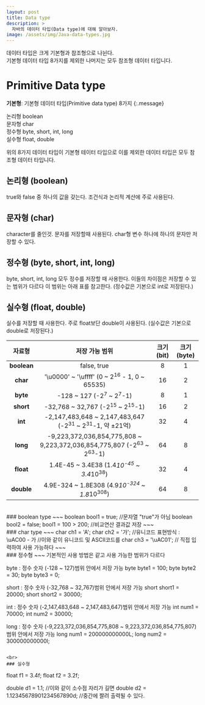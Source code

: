 ```yaml
---
layout: post
title: Data type
description: >
  자바의 데이터 타입(Data type)에 대해 알아보자.
image: /assets/img/Java-data-types.jpg
---
```


데이터 타입은 크게 기본형과 참조형으로 나뉜다.<br>
기본형 데이터 타입 8가지를 제외한 나머지는 모두 참조형 데이터 타입니다.

# Primitive Data type
**기본형**: 기본형 데이터 타입(Primitive data type) 8가지
{:.message}


논리형 boolean<br>
문자형 char<br>
정수형 byte, short, int, long<br>
실수형 float, double<br>

위의 8가지 데이터 타입이 기본형 테이터 타입으로 
이를 제외한 데이터 타입은 모두 참조형 데이터 타입니다.


## 논리형 (boolean)
true와 false 중 하나의 값을 갖는다.
조건식과 논리적 계산에 주로 사용된다.

## 문자형 (char)
character를 줄인것. 문자를 저장할때 사용된다. 
char형 변수 하나에 하나의 문자만 저장할 수 있다.

## 정수형 (byte, short, int, long)
byte, short, int, long 모두 정수를 저장할 때 사용한다.
이들의 차이점은 저장할 수 있는 범위가 다르다
이 범위는 아래 표를 참고한다.
(정수값은 기본으로 int로 저장된다.)

## 실수형 (float, double)
실수를 저장할 때 사용한다.
주로 float보단 double이 사용된다.
(실수값은 기본으로 double로 저장된다.)


| 자료형 |   저장 가능 범위   | 크기(bit) | 크기(byte) |
|:--------:|:--------:|:--------:|:--------:|
|**boolean** | false, true | 8 | 1 |
|**char** | '\u0000' ~ '\uffff' (0 ~ 2<sup>16</sup> - 1, 0 ~ 65535) | 16 | 2 |
|**byte**  | -128 ~ 127 (-2<sup>7</sup> ~ 2<sup>7</sup>-1) | 8 | 1 |
|**short** | -32,768 ~ 32,767 (-2<sup>15</sup> ~ 2<sup>15</sup>-1) | 16 | 2 |
|**int** | -2,147,483,648 ~ 2,147,483,647 (-2<sup>31</sup> ~ 2<sup>31</sup>-1, 약 ±21억) | 32 | 4
|**long** | -9,223,372,036,854,775,808 ~ 9,223,372,036,854,775,807 (-2<sup>63</sup> ~ 2<sup>63</sup>-1) |64 |8 |
|**float** | 1.4E-45 ~ 3.4E38 (1.4*10<sup>-45</sup> ~ 3.4*10<sup>38</sup>) | 32 | 4 |
|**double** | 4.9E-324 ~ 1.8E308 (4.9*10<sup>-324</sup> ~ 1.8*10<sup>308</sup>) | 64 | 8 |





<br>
### boolean type
~~~
boolean bool1 = true;      //문자열 "true"가 아님
boolean bool2 = false;
bool1 = 100 > 200;         //비교연산 결과값 저장
~~~
<br>
### char type
~~~
char ch1 = 'A';
char ch2 = '가';
//유니코드 표현방식 : \uAC00 - 가       //이와 같이 유니코드 및 ASCII코드를
char ch3 = '\uAC01';                  //  직접 입력하여 사용 가능하다
~~~

<br>
### 정수형
~~~
  기본적인 사용 방법은 같고 사용 가능한 범위가 다르다

byte : 정수 숫자 (-128 ~ 127)범위 안에서 저장 가능
byte byte1 = 100;
byte byte2 = 30;
byte byte3 = 0;

short : 정수 숫자 (-32,768 ~ 32,767)범위 안에서 저장 가능
short short1 = 20000;
short short2 = 30000;

int : 정수 숫자 (-2,147,483,648 ~ 2,147,483,647)범위 안에서 저장 가능
int num1 = 70000;
int num2 = 30000;

long : 정수 숫자 (-9,223,372,036,854,775,808 ~ 9,223,372,036,854,775,807)범위 안에서 저장 가능
long num1 = 200000000000L;
long num2 = 300000000000l;
~~~

<br>
### 실수형
~~~
float f1 = 3.4f;
float f2 = 3.2f;


double d1 = 1.1;                          //이와 같이 소수점 자리가 길면
double d2 = 1.12345678901234567890d;      //중간에 짤려 출력될 수 있다.    
~~~
